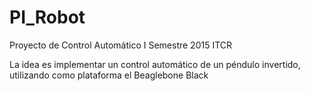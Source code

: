 # PI_Robot
Proyecto de Control Automático I Semestre 2015 ITCR

La idea es implementar un control automático de un péndulo invertido, utilizando como plataforma el Beaglebone Black
